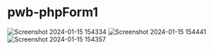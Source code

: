 # pwb-phpForm1

![Screenshot 2024-01-15 154334](https://github.com/monnttt/pwb-phpForm1/assets/118706500/5cd4234a-bd73-446f-892e-54811425938a)
![Screenshot 2024-01-15 154441](https://github.com/monnttt/pwb-phpForm1/assets/118706500/fc1eb611-e0b2-4d18-bf34-aeca2eae6bd3)
![Screenshot 2024-01-15 154357](https://github.com/monnttt/pwb-phpForm1/assets/118706500/2abcfc9c-6e1d-4b0d-816f-ef017f735475)
